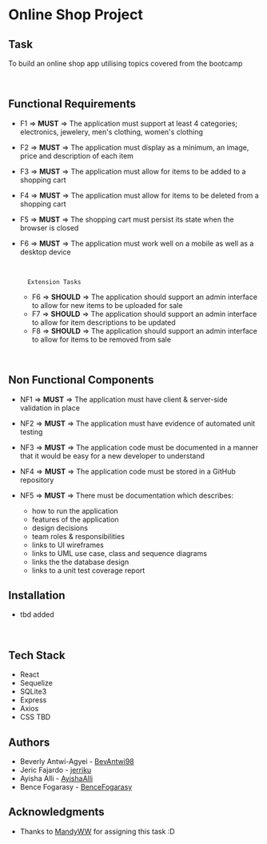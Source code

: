 # Online Shop Project

## Task

 To build an online shop app utilising topics covered from the bootcamp

</br>

## Functional Requirements

* F1 =>  **MUST** => The application must support at least 4 categories; electronics, jewelery, men's clothing, women's clothing
* F2  => **MUST** => The application must display as a minimum, an image, price and description of each item
* F3  => **MUST** =>  The application must allow for items to be added to a shopping cart
* F4  => **MUST** =>  The application must allow for items to be deleted from a shopping cart
* F5  => **MUST** =>  The shopping cart must persist its state when the browser is closed
* F6  => **MUST** =>  The application must work well on a mobile as well as a desktop device
 
  </br>

        Extension Tasks

  * F6  => **SHOULD** => The application should support an admin interface to allow for new items to be uploaded for sale
  * F7  => **SHOULD** =>  The application should support an admin interface to allow for item descriptions to be updated
  * F8  => **SHOULD** =>  The application should support an admin interface to allow for items to be removed from sale

</br>

## Non Functional Components

* NF1 => **MUST** =>  The application must have client & server-side validation in place
* NF2 => **MUST** =>  The application must have evidence of automated unit testing
* NF3 => **MUST** =>  The application code must be documented in a manner that it would be easy for a new developer to understand
  
* NF4 => **MUST** =>  The application code must be stored in a GitHub repository
* NF5 => **MUST** =>  There must be documentation which describes:

  * how to run the application
  * features of the application
  * design decisions
  * team roles & responsibilities
  * links to UI wireframes
  * links to UML use case, class and sequence diagrams
  * links the the database design
  * links to a unit test coverage report

## Installation
* tbd added
  
<br/>

## Tech Stack

* React
* Sequelize
* SQLite3
* Express
* Axios
* CSS TBD


## Authors

* Beverly Antwi-Agyei - [BevAntwi98](https://github.com/BevAntwi98)
* Jeric Fajardo - [jerriku](https://github.com/jerriku)
* Ayisha Alli - [AyishaAlli](https://github.com/AyishaAlli)
* Bence Fogarasy - [BenceFogarasy](https://github.com/BenceFogarasy)

## Acknowledgments

* Thanks to [MandyWW](https://www.github.com/MandyWW) for assigning this task :D
